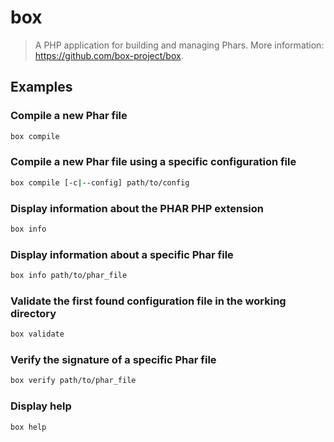 # box

> A PHP application for building and managing Phars. More information: <https://github.com/box-project/box>.

## Examples

### Compile a new Phar file

```bash
box compile
```

### Compile a new Phar file using a specific configuration file

```bash
box compile [-c|--config] path/to/config
```

### Display information about the PHAR PHP extension

```bash
box info
```

### Display information about a specific Phar file

```bash
box info path/to/phar_file
```

### Validate the first found configuration file in the working directory

```bash
box validate
```

### Verify the signature of a specific Phar file

```bash
box verify path/to/phar_file
```

### Display help

```bash
box help
```
